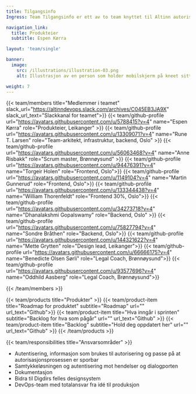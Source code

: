 ```yaml
---
title: Tilgangsinfo
Ingress: Team Tilgangsinfo er ett av to team knyttet til Altinn autorisasjon som har hovedansvar for alt som har med autentiseringen og samtykkeløsningen å gjøre. 

navigation_link:
  title: Produkteier
  subtitle: Espen Kørra

layout: 'team/single'

banner:
  image:
    src: /illustrations/illustration-03.png
    alt: Illustrasjon av en person som holder mobilskjerm på kneet sitt

weight: 7
---
```


{{< team/members title="Medlemmer i teamet" slack_url="https://altinndevops.slack.com/archives/C045EB3JA9X" slack_url_text="Slackkanal for teamet">}}
{{< team/github-profile url="https://avatars.githubusercontent.com/u/5788415?v=4" name="Espen Kørra" role="Produkteier, Leikanger" >}}
{{< team/github-profile url="https://avatars.githubusercontent.com/u/13309071?v=4" name="Rune T. Larsen" role="Team-arkitekt, infrastruktur, backend, Oslo" >}}
{{< team/github-profile url="https://avatars.githubusercontent.com/u/56063468?v=4" name="Anne Risbakk" role="Scrum master, Brønnøysund" >}}
{{< team/github-profile url="https://avatars.githubusercontent.com/u/94476391?v=4" name="Torgeir Holen" role="Frontend, Oslo">}}
{{< team/github-profile url="https://avatars.githubusercontent.com/u/1149104?v=4" name="Martin Gunnerud" role="Frontend, Oslo">}}
{{< team/github-profile url="https://avatars.githubusercontent.com/u/133344438?v=4" name="William Thorenfeldt" role="Frontend 30%, Oslo">}}
{{< team/github-profile url="https://avatars.githubusercontent.com/u/34273718?v=4" name="Dhanalakshmi Gopalswamy" role="Backend, Oslo" >}}
{{< team/github-profile url="https://avatars.githubusercontent.com/u/75827794?v=4" name="Sondre Bråthen" role="Backend, Oslo">}}
{{< team/github-profile url="https://avatars.githubusercontent.com/u/144321622?v=4" name="Mette Grytten" role="Design lead, Leikanger">}}
{{< team/github-profile url="https://avatars.githubusercontent.com/u/66666175?v=4" name="Benedicte Olsen Sørli" role="Legal Coach, Brønnøysund">}}
{{< team/github-profile url="https://avatars.githubusercontent.com/u/93577696?v=4" name="Oddhild Aasberg" role="Legal Coach, Brønnøysund">}}

{{< /team/members >}}

{{< team/products title="Produkter" >}}
{{< team/product-item title="Roadmap for produktet" subtitle="Roadmap" url="" url_text="Github">}}
{{< team/product-item title="Hva inngår i sprinten" subtitle="Backlog for hva som pågår" url="" url_text="Github" >}}
{{< team/product-item title="Backlog" subtitle="Hold deg oppdatert her" url="" url_text="Github" >}}
{{< /team/products >}}

{{< team/responsibilities title="Ansvarsområder" >}}

- Autentisering, informasjon som brukes til autorisering og passe på at autorisasjonsprosessen er sporbar
- Samtykkeløsningen og autentisering mot hendelser og dialogporten
- Dokumentasjon
- Bidra til Digdirs felles designsystem
- DevOps-team med totalansvar fra idé til produksjon
